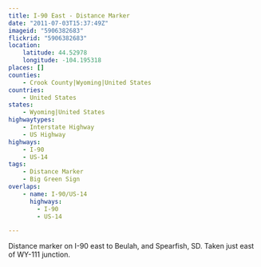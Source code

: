 ```yaml
---
title: I-90 East - Distance Marker
date: "2011-07-03T15:37:49Z"
imageid: "5906382683"
flickrid: "5906382683"
location:
    latitude: 44.52978
    longitude: -104.195318
places: []
counties:
    - Crook County|Wyoming|United States
countries:
    - United States
states:
    - Wyoming|United States
highwaytypes:
    - Interstate Highway
    - US Highway
highways:
    - I-90
    - US-14
tags:
    - Distance Marker
    - Big Green Sign
overlaps:
    - name: I-90/US-14
      highways:
        - I-90
        - US-14

---
```

Distance marker on I-90 east to Beulah, and Spearfish, SD.  Taken just east of WY-111 junction.